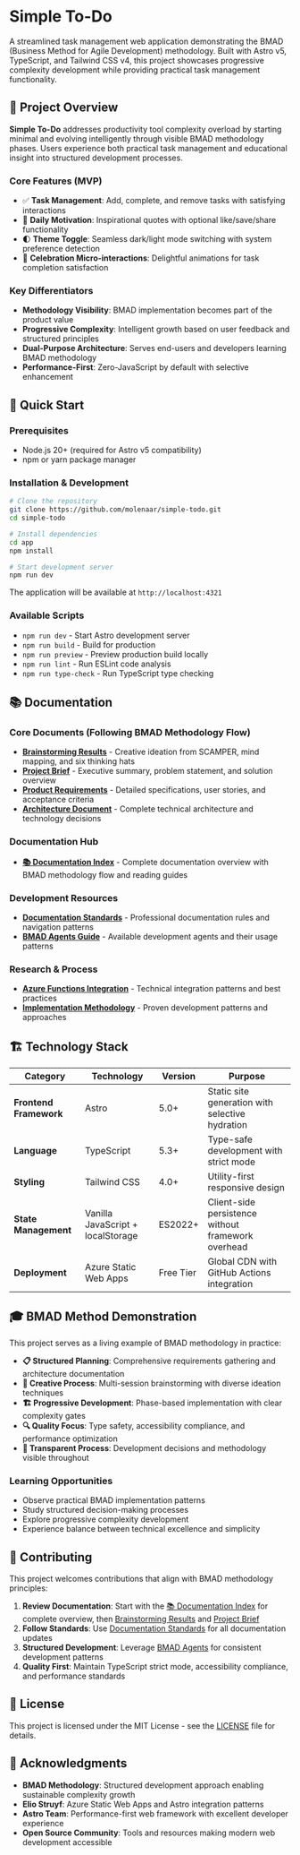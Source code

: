 # Simple To-Do

A streamlined task management web application demonstrating the BMAD (Business Method for Agile Development) methodology. Built with Astro v5, TypeScript, and Tailwind CSS v4, this project showcases progressive complexity development while providing practical task management functionality.

## 🎯 Project Overview

**Simple To-Do** addresses productivity tool complexity overload by starting minimal and evolving intelligently through visible BMAD methodology phases. Users experience both practical task management and educational insight into structured development processes.

### Core Features (MVP)
- ✅ **Task Management**: Add, complete, and remove tasks with satisfying interactions
- 💬 **Daily Motivation**: Inspirational quotes with optional like/save/share functionality  
- 🌓 **Theme Toggle**: Seamless dark/light mode switching with system preference detection
- 🎨 **Celebration Micro-interactions**: Delightful animations for task completion satisfaction

### Key Differentiators
- **Methodology Visibility**: BMAD implementation becomes part of the product value
- **Progressive Complexity**: Intelligent growth based on user feedback and structured principles
- **Dual-Purpose Architecture**: Serves end-users and developers learning BMAD methodology
- **Performance-First**: Zero-JavaScript by default with selective enhancement

## 🚀 Quick Start

### Prerequisites
- Node.js 20+ (required for Astro v5 compatibility)
- npm or yarn package manager

### Installation & Development

```bash
# Clone the repository
git clone https://github.com/molenaar/simple-todo.git
cd simple-todo

# Install dependencies
cd app
npm install

# Start development server
npm run dev
```

The application will be available at `http://localhost:4321`

### Available Scripts
- `npm run dev` - Start Astro development server
- `npm run build` - Build for production
- `npm run preview` - Preview production build locally
- `npm run lint` - Run ESLint code analysis
- `npm run type-check` - Run TypeScript type checking

## 📚 Documentation

### Core Documents (Following BMAD Methodology Flow)
- **[Brainstorming Results](docs/brainstorming-session-results.md)** - Creative ideation from SCAMPER, mind mapping, and six thinking hats
- **[Project Brief](docs/brief.md)** - Executive summary, problem statement, and solution overview
- **[Product Requirements](docs/prd.md)** - Detailed specifications, user stories, and acceptance criteria
- **[Architecture Document](docs/architecture.md)** - Complete technical architecture and technology decisions

### Documentation Hub
- **[📚 Documentation Index](docs/README.md)** - Complete documentation overview with BMAD methodology flow and reading guides

### Development Resources
- **[Documentation Standards](documentation-standards.md)** - Professional documentation rules and navigation patterns
- **[BMAD Agents Guide](AGENTS.md)** - Available development agents and their usage patterns

### Research & Process
- **[Azure Functions Integration](docs/azure-functions-astro-guide.md)** - Technical integration patterns and best practices
- **[Implementation Methodology](docs/elio-struyf-methodology.md)** - Proven development patterns and approaches

## 🏗️ Technology Stack

| Category | Technology | Version | Purpose |
|----------|------------|---------|---------|
| **Frontend Framework** | Astro | 5.0+ | Static site generation with selective hydration |
| **Language** | TypeScript | 5.3+ | Type-safe development with strict mode |
| **Styling** | Tailwind CSS | 4.0+ | Utility-first responsive design |
| **State Management** | Vanilla JavaScript + localStorage | ES2022+ | Client-side persistence without framework overhead |
| **Deployment** | Azure Static Web Apps | Free Tier | Global CDN with GitHub Actions integration |

## 🎓 BMAD Method Demonstration

This project serves as a living example of BMAD methodology in practice:

- **📋 Structured Planning**: Comprehensive requirements gathering and architecture documentation
- **🎨 Creative Process**: Multi-session brainstorming with diverse ideation techniques  
- **🏗️ Progressive Development**: Phase-based implementation with clear complexity gates
- **🔍 Quality Focus**: Type safety, accessibility compliance, and performance optimization
- **📖 Transparent Process**: Development decisions and methodology visible throughout

### Learning Opportunities
- Observe practical BMAD implementation patterns
- Study structured decision-making processes  
- Explore progressive complexity development
- Experience balance between technical excellence and simplicity

## 🤝 Contributing

This project welcomes contributions that align with BMAD methodology principles:

1. **Review Documentation**: Start with the [📚 Documentation Index](docs/README.md) for complete overview, then [Brainstorming Results](docs/brainstorming-session-results.md) and [Project Brief](docs/brief.md)
2. **Follow Standards**: Use [Documentation Standards](documentation-standards.md) for all documentation updates
3. **Structured Development**: Leverage [BMAD Agents](AGENTS.md) for consistent development patterns
4. **Quality First**: Maintain TypeScript strict mode, accessibility compliance, and performance standards

## 📄 License

This project is licensed under the MIT License - see the [LICENSE](LICENSE) file for details.

## 🙏 Acknowledgments

- **BMAD Methodology**: Structured development approach enabling sustainable complexity growth
- **Elio Struyf**: Azure Static Web Apps and Astro integration patterns
- **Astro Team**: Performance-first web framework with excellent developer experience
- **Open Source Community**: Tools and resources making modern web development accessible
